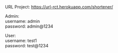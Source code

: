 URL Project:
https://url-rct.herokuapp.com/shortener/

Admin: <br/>
username: admin <br/>
password: admin@1234

User:<br/>
username: test1<br/>
password: test@1234<br/>
